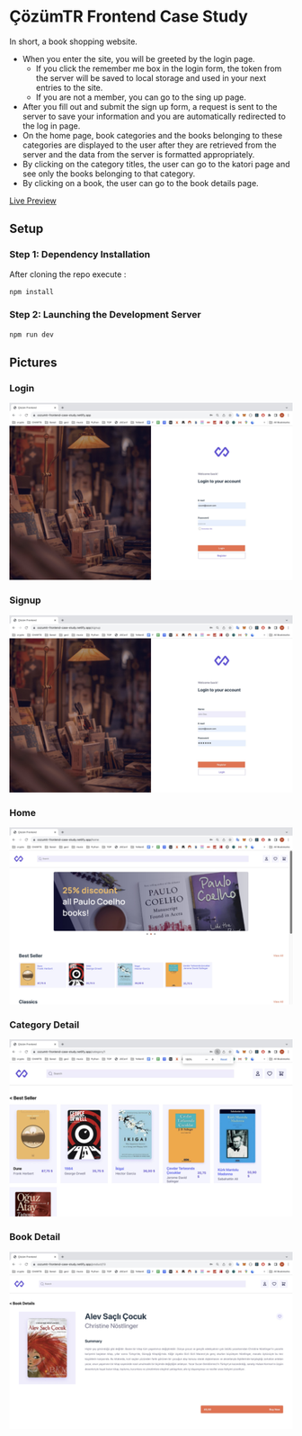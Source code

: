 # ÇözümTR Frontend Case Study

In short, a book shopping website.

- When you enter the site, you will be greeted by the login page.
  - If you click the remember me box in the login form, the token from the server will be saved to local storage and used in your next entries to the site.
  - If you are not a member, you can go to the sing up page.
- After you fill out and submit the sign up form, a request is sent to the server to save your information and you are automatically redirected to the log in page.
- On the home page, book categories and the books belonging to these categories are displayed to the user after they are retrieved from the server and the data from the server is formatted appropriately.
- By clicking on the category titles, the user can go to the katori page and see only the books belonging to that category.
- By clicking on a book, the user can go to the book details page.

[Live Preview](https://cozumtr-frontend-case-study.netlify.app/)

## Setup

### Step 1: Dependency Installation

After cloning the repo execute :

```sh
npm install
```

### Step 2: Launching the Development Server

```sh
npm run dev
```

## Pictures

### Login

![login](./end-product-img/login.jpg)

### Signup

![signup](./end-product-img/signup.jpg)

### Home

![home](./end-product-img/home.jpg)

### Category Detail

![category](./end-product-img/category.jpg)

### Book Detail

![category](./end-product-img/book-detail.jpg)
